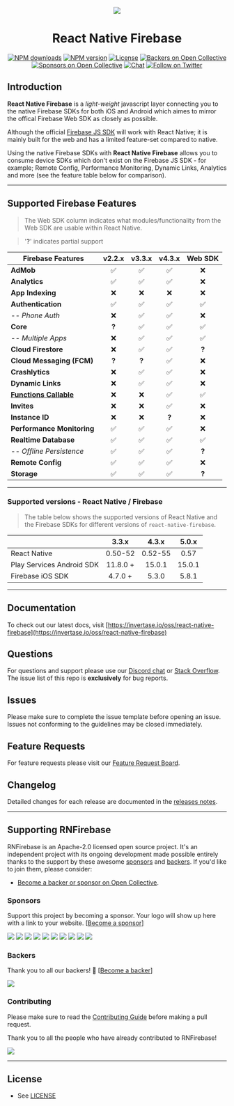 <p align="center">
  <a href="https://rnfirebase.io">
    <img src="https://i.imgur.com/eBNJlHd.png"><br/>
  </a>
  <h1 align="center">React Native Firebase</h2>
</p>

<p align="center">
  <a href="https://www.npmjs.com/package/react-native-firebase"><img src="https://img.shields.io/npm/dm/react-native-firebase.svg?style=flat-square" alt="NPM downloads"></a>
  <a href="https://www.npmjs.com/package/react-native-firebase"><img src="https://img.shields.io/npm/v/react-native-firebase.svg?style=flat-square" alt="NPM version"></a>
  <a href="/LICENSE"><img src="https://img.shields.io/npm/l/react-native-firebase.svg?style=flat-square" alt="License"></a>
  <a href="#backers"><img src="https://opencollective.com/react-native-firebase/backers/badge.svg" alt="Backers on Open Collective"></a>
  <a href="#sponsors"><img src="https://opencollective.com/react-native-firebase/sponsors/badge.svg" alt="Sponsors on Open Collective"></a>
  <a href="https://discord.gg/C9aK28N"><img src="https://img.shields.io/discord/295953187817521152.svg?logo=discord&style=flat-square&colorA=7289da&label=discord" alt="Chat"></a>
  <a href="https://twitter.com/rnfirebase"><img src="https://img.shields.io/twitter/follow/rnfirebase.svg?style=social&label=Follow" alt="Follow on Twitter"></a>
</p>

## Introduction

**React Native Firebase** is a _light-weight_ javascript layer connecting you to the native Firebase SDKs for both iOS and Android which aimes to mirror the offical Firebase Web SDK as closely as possible.

Although the official [Firebase JS SDK](https://www.npmjs.com/package/firebase) will work with React Native; it is mainly built for the web and has a limited feature-set compared to native.

Using the native Firebase SDKs with **React Native Firebase** allows you to consume device SDKs which don't exist on the Firebase JS SDK - for example; Remote Config, Performance Monitoring, Dynamic Links, Analytics and more (see the feature table below for comparison).

---

## Supported Firebase Features

> The Web SDK column indicates what modules/functionality from the Web SDK are usable within React Native.

> '**?**' indicates partial support

| Firebase Features                                                                                                                 | v2.2.x | v3.3.x | v4.3.x | Web SDK |
| --------------------------------------------------------------------------------------------------------------------------------- | :----: | :----: | :----: | :-----: |
| **AdMob**                                                                                                                         |   ✅   |   ✅   |   ✅   |   ❌    |
| **Analytics**                                                                                                                     |   ✅   |   ✅   |   ✅   |   ❌    |
| **App Indexing**                                                                                                                  |   ❌   |   ❌   |   ❌   |   ❌    |
| **Authentication**                                                                                                                |   ✅   |   ✅   |   ✅   |   ✅    |
| _-- Phone Auth_                                                                                                                   |   ❌   |   ✅   |   ✅   |   ❌    |
| **Core**                                                                                                                          | **?**  |   ✅   |   ✅   |   ✅    |
| _-- Multiple Apps_                                                                                                                |   ❌   |   ✅   |   ✅   |   ✅    |
| **Cloud Firestore**                                                                                                               |   ❌   |   ✅   |   ✅   |  **?**  |
| **Cloud Messaging (FCM)**                                                                                                         | **?**  | **?**  |   ✅   |   ❌    |
| **Crashlytics**                                                                                                                   |   ❌   |   ✅   |   ✅   |   ❌    |
| **Dynamic Links**                                                                                                                 |   ❌   |   ✅   |   ✅   |   ❌    |
| **[Functions Callable](https://firebase.googleblog.com/2018/04/launching-cloud-functions-for-firebase-1-0.html?m=1)**             |   ❌   |   ❌   |   ✅   |   ✅    |
| **Invites**                                                                                                                       |   ❌   |   ❌   |   ✅   |   ❌    |
| **Instance ID**                                                                                                                   |   ❌   |   ❌   | **?**  |   ❌    |
| **Performance Monitoring**                                                                                                        |   ✅   |   ✅   |   ✅   |   ❌    |
| **Realtime Database**                                                                                                             |   ✅   |   ✅   |   ✅   |   ✅    |
| _-- Offline Persistence_                                                                                                          |   ✅   |   ✅   |   ✅   |  **?**  |
| **Remote Config**                                                                                                                 |   ✅   |   ✅   |   ✅   |   ❌    |
| **Storage**                                                                                                                       |   ✅   |   ✅   |   ✅   |  **?**  |

---

### Supported versions - React Native / Firebase

> The table below shows the supported versions of React Native and the Firebase SDKs for different versions of `react-native-firebase`.

|                           |  3.3.x   |  4.3.x  | 5.0.x  |
| ------------------------- | :------: | :-----: | :----: |
| React Native              | 0.50-52  | 0.52-55 |  0.57  |
| Play Services Android SDK | 11.8.0 + | 15.0.1  | 15.0.1 |
| Firebase iOS SDK          | 4.7.0 +  |  5.3.0  | 5.8.1  |

---

## Documentation

To check out our latest docs, visit [https://invertase.io/oss/react-native-firebase](https://invertase.io/oss/react-native-firebase)

## Questions

For questions and support please use our [Discord chat](https://discord.gg/C9aK28N) or [Stack Overflow](https://stackoverflow.com/questions/tagged/react-native-firebase). The issue list of this repo is **exclusively** for bug reports.

## Issues

Please make sure to complete the issue template before opening an issue. Issues not conforming to the guidelines may be closed immediately.

## Feature Requests

For feature requests please visit our [Feature Request Board](https://boards.invertase.io/react-native-firebase).

## Changelog

Detailed changes for each release are documented in the [releases notes](https://github.com/invertase/react-native-firebase/releases).

---

## Supporting RNFirebase

RNFirebase is an Apache-2.0 licensed open source project. It's an independent project with its ongoing development made possible entirely thanks to the support by these awesome [sponsors](#sponsors) and [backers](#backers). If you'd like to join them, please consider:

- [Become a backer or sponsor on Open Collective](https://opencollective.com/react-native-firebase).

### Sponsors

Support this project by becoming a sponsor. Your logo will show up here with a link to your website. [[Become a sponsor](https://opencollective.com/react-native-firebase#sponsor)]

<a href="https://opencollective.com/react-native-firebase/sponsor/0/website" target="_blank"><img src="https://opencollective.com/react-native-firebase/sponsor/0/avatar.svg"></a>
<a href="https://opencollective.com/react-native-firebase/sponsor/1/website" target="_blank"><img src="https://opencollective.com/react-native-firebase/sponsor/1/avatar.svg"></a>
<a href="https://opencollective.com/react-native-firebase/sponsor/2/website" target="_blank"><img src="https://opencollective.com/react-native-firebase/sponsor/2/avatar.svg"></a>
<a href="https://opencollective.com/react-native-firebase/sponsor/3/website" target="_blank"><img src="https://opencollective.com/react-native-firebase/sponsor/3/avatar.svg"></a>
<a href="https://opencollective.com/react-native-firebase/sponsor/4/website" target="_blank"><img src="https://opencollective.com/react-native-firebase/sponsor/4/avatar.svg"></a>
<a href="https://opencollective.com/react-native-firebase/sponsor/5/website" target="_blank"><img src="https://opencollective.com/react-native-firebase/sponsor/5/avatar.svg"></a>
<a href="https://opencollective.com/react-native-firebase/sponsor/6/website" target="_blank"><img src="https://opencollective.com/react-native-firebase/sponsor/6/avatar.svg"></a>
<a href="https://opencollective.com/react-native-firebase/sponsor/7/website" target="_blank"><img src="https://opencollective.com/react-native-firebase/sponsor/7/avatar.svg"></a>
<a href="https://opencollective.com/react-native-firebase/sponsor/8/website" target="_blank"><img src="https://opencollective.com/react-native-firebase/sponsor/8/avatar.svg"></a>
<a href="https://opencollective.com/react-native-firebase/sponsor/9/website" target="_blank"><img src="https://opencollective.com/react-native-firebase/sponsor/9/avatar.svg"></a>

### Backers

Thank you to all our backers! 🙏 [[Become a backer](https://opencollective.com/react-native-firebase#backer)]

<a href="https://opencollective.com/react-native-firebase#backers" target="_blank"><img src="https://opencollective.com/react-native-firebase/backers.svg?width=890"></a>

### Contributing

Please make sure to read the [Contributing Guide](CONTRIBUTING.md) before making a pull request.

Thank you to all the people who have already contributed to RNFirebase!

<a href="graphs/contributors"><img src="https://opencollective.com/react-native-firebase/contributors.svg?width=890" /></a>

<hr>

## License

- See [LICENSE](/LICENSE)
